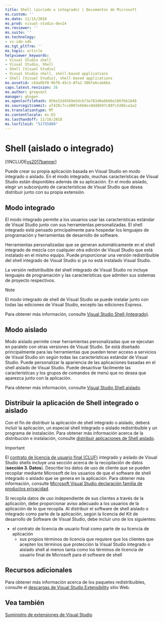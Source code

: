 ```yaml
---
title: Shell (aislado o integrado) | Documentos de Microsoft
ms.custom: ''
ms.date: 11/15/2016
ms.prod: visual-studio-dev14
ms.reviewer: ''
ms.suite: ''
ms.technology:
- vs-ide-sdk
ms.tgt_pltfrm: ''
ms.topic: article
helpviewer_keywords:
- Visual Studio shell
- Visual Studio, Shell
- Shell [Visual Studio]
- Visual Studio shell, shell-based applications
- Shell [Visual Studio], shell-based applications
ms.assetid: c64a9bf0-9bf8-45c3-8fa2-306fa6cab66a
caps.latest.revision: 26
ms.author: gregvanl
manager: ghogen
ms.openlocfilehash: 856e32d4569e5dcb73e783d0a6b66e186fbb1848
ms.sourcegitcommit: af428c7ccd007e668ec0dd8697c88fc5d8bca1e2
ms.translationtype: MT
ms.contentlocale: es-ES
ms.lasthandoff: 11/16/2018
ms.locfileid: "51755880"
---
```

# <a name="shell-isolated-or-integrated"></a>Shell (aislado o integrado)
[!INCLUDE[vs2017banner](../includes/vs2017banner.md)]

Puede crear su propia aplicación basada en Visual Studio en modo integrado o aislado. En el modo integrado, muchas características de Visual Studio están disponibles además de su aplicación. En el modo aislado, elegir un subconjunto de características de Visual Studio que desea distribuir junto con su propia extensión.  
  
## <a name="integrated-mode"></a>Modo integrado  
 El modo integrado permite a los usuarios usar las características estándar de Visual Studio junto con sus herramientas personalizadas. El shell integrado está pensado principalmente para hospedar los lenguajes de programación y herramientas de desarrollo de software.  
  
 Herramientas personalizadas que se generan automáticamente en el shell integrado de mezcla con cualquier otra edición de Visual Studio que está instalado en el mismo equipo. Puede proporcionar una versión redistribuible del shell integrado de Visual Studio si ya no está instalado Visual Studio.  
  
 La versión redistribuible del shell integrado de Visual Studio no incluye lenguajes de programación y las características que admiten sus sistemas de proyecto respectivos.  
  
> [!NOTE]
>  El modo integrado de shell de Visual Studio se puede instalar junto con todas las ediciones de Visual Studio, excepto las ediciones Express.  
  
 Para obtener más información, consulte [Visual Studio Shell (integrado)](../extensibility/visual-studio-shell-integrated.md).  
  
## <a name="isolated-mode"></a>Modo aislado  
 Modo aislado permite crear herramientas personalizadas que se ejecutan en paralelo con otras versiones de Visual Studio. Se está diseñado principalmente para las herramientas que pueden tener acceso a servicios de Visual Studio sin según todas las características estándar de Visual Studio. Puede personalizar la apariencia de las aplicaciones basadas en el shell aislado de Visual Studio. Puede desactivar fácilmente las características y los grupos de comandos de menú que no desea que aparezca junto con la aplicación.  
  
 Para obtener más información, consulte [Visual Studio Shell aislado](../extensibility/visual-studio-isolated-shell.md).  
  
## <a name="distributing-your-integrated-or-isolated-shell-application"></a>Distribuir la aplicación de Shell integrado o aislado  
 Con el fin de distribuir la aplicación de shell integrado o aislado, deberá incluir la aplicación, un especial shell integrado o aislado redistribuible y un programa de instalación. Para obtener más información acerca de la distribución e instalación, consulte [distribuir aplicaciones de Shell aislado](../extensibility/distributing-isolated-shell-applications.md).  
  
> [!IMPORTANT]
>  El [contrato de licencia de usuario final (CLUF)](https://www.visualstudio.com/en-us/support/legal/mt171552) integrado y aislado de Visual Studio shells incluye una sección acerca de la recopilación de datos (**sección 3. Datos**).  Describe los datos de uso de cliente que se pueden recopilar mediante Microsoft de los usuarios de que el software de shell integrado o aislado que se genera en la aplicación. Para obtener más información, consulte [Microsoft Visual Studio declaración familia de productos privacidad](https://www.visualstudio.com/en-us/dn948229).  
> 
>  Si recopila datos de uso independiente de sus clientes a través de la aplicación, debe proporcionar aviso adecuado a los usuarios de la aplicación de lo que recopila.  Al distribuir el software de shell aislado o integrado como parte de la aplicación, según la licencia del Kit de desarrollo de Software de Visual Studio, debe incluir uno de los siguientes:  
> 
> - el contrato de licencia de usuario final como parte de su licencia de aplicación  
>   -   sus propios términos de licencia que requiere que los clientes que acepten los términos que protección la Visual Studio integrado o aislado shell al menos tanta como los términos de licencia de usuario final de Microsoft para el software de shell  
  
## <a name="additional-resources"></a>Recursos adicionales  
 Para obtener más información acerca de los paquetes redistribuibles, consulte el [descargas de Visual Studio Extensibility](http://go.microsoft.com/fwlink/?LinkID=119298) sitio Web.  
  
## <a name="see-also"></a>Vea también  
 [Suministro de extensiones de Visual Studio](../extensibility/shipping-visual-studio-extensions.md)

